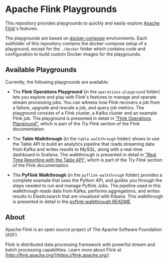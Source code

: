 # Apache Flink Playgrounds

This repository provides playgrounds to quickly and easily explore [Apache Flink](https://flink.apache.org)'s features.

The playgrounds are based on [docker-compose](https://docs.docker.com/compose/) environments.
Each subfolder of this repository contains the docker-compose setup of a playground, except for the `./docker` folder which contains code and configuration to build custom Docker images for the playgrounds.

## Available Playgrounds

Currently, the following playgrounds are available:

* The **Flink Operations Playground** (in the `operations-playground` folder) lets you explore and play with Flink's features to manage and operate stream processing jobs. You can witness how Flink recovers a job from a failure, upgrade and rescale a job, and query job metrics. The playground consists of a Flink cluster, a Kafka cluster and an example 
Flink job. The playground is presented in detail in
["Flink Operations Playground"](https://ci.apache.org/projects/flink/flink-docs-release-1.14/docs/try-flink/flink-operations-playground), which is part of the _Try Flink_ section of the Flink documentation.

* The **Table Walkthrough** (in the `table-walkthrough` folder) shows to use the Table API to build an analytics pipeline that reads streaming data from Kafka and writes results to MySQL, along with a real-time dashboard in Grafana. The walkthrough is presented in detail in ["Real Time Reporting with the Table API"](https://ci.apache.org/projects/flink/flink-docs-release-1.15/docs/try-flink/table_api), which is part of the _Try Flink_ section of the Flink documentation.

* The **PyFlink Walkthrough** (in the `pyflink-walkthrough` folder) provides a complete example that uses the Python API, and guides you through the steps needed to run and manage Pyflink Jobs. The pipeline used in this walkthrough reads data from Kafka, performs aggregations, and writes results to Elasticsearch that are visualized with Kibana. This walkthrough is presented in detail in the [pyflink-walkthrough README](pyflink-walkthrough).

## About

Apache Flink is an open source project of The Apache Software Foundation (ASF).

Flink is distributed data processing framework with powerful stream and batch processing capabilities.
Learn more about Flink at [http://flink.apache.org/](https://flink.apache.org/)
